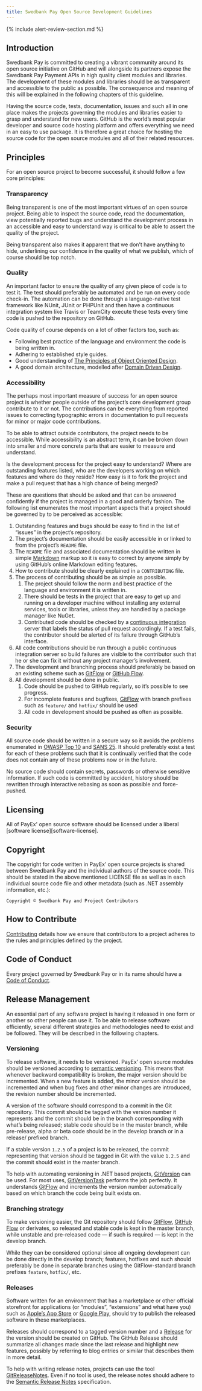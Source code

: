 ```yaml
---
title: Swedbank Pay Open Source Development Guidelines
---
```


{% include alert-review-section.md %}

## Introduction

Swedbank Pay is committed to creating a vibrant community around its open
source initiative on GitHub and will alongside its partners expose the Swedbank
Pay Payment APIs in high quality client modules and libraries. The development
of these modules and libraries should be as transparent and accessible to the
public as possible. The consequence and meaning of this will be explained in
the following chapters of this guideline.

Having the source code, tests, documentation, issues and such all in one place
makes the projects governing the modules and libraries easier to grasp and
understand for new users. GitHub is the world’s most popular developer and
source code hosting platform and offers everything we need in an easy to use
package. It is therefore a great choice for hosting the source code for the
open source modules and all of their related resources.

## Principles

For an open source project to become successful, it should follow a few core
principles:

### Transparency

Being transparent is one of the most important virtues of an open source
project. Being able to inspect the source code, read the documentation, view
potentially reported bugs and understand the development process in an
accessible and easy to understand way is critical to be able to assert the
quality of the project.

Being transparent also makes it apparent that we don’t have anything to hide,
underlining our confidence in the quality of what we publish, which of course
should be top notch.

### Quality

An important factor to ensure the quality of any given piece of code is to
test it. The test should preferably be automated and be run on every code
check-in. The automation can be done through a language-native test framework
like NUnit, JUnit or PHPUnit and then have a continuous integration system like
Travis or TeamCity execute these tests every time code is pushed to the
repository on GitHub.

Code quality of course depends on a lot of other factors too, such as:

- Following best practice of the language and environment the code is being
  written in.
- Adhering to established style guides.
- Good understanding of
  [The Principles of Object Oriented Design][principles-of-object-oriented-design].
- A good domain architecture, modelled after
  [Domain Driven Design][domain-driven-design].

### Accessibility

The perhaps most important measure of success for an open source project is
whether people outside of the project’s core development group contribute to
it or not. The contributions can be everything from reported issues to
correcting typographic errors in documentation to pull requests for minor or
major code contributions.

To be able to attract outside contributors, the project needs to be
accessible. While accessibility is an abstract term, it can be broken
down into smaller and more concrete parts that are easier to measure and
understand.

Is the development process for the project easy to understand? Where are
outstanding features listed, who are the developers working on which features
and where do they reside? How easy is it to fork the project and make a pull
request that has a high chance of being merged?

These are questions that should be asked and that can be answered confidently
if the project is managed in a good and orderly fashion. The following list
enumerates the most important aspects that a project should be governed by to
be perceived as accessible:

1. Outstanding features and bugs should be easy to find in the list of “issues”
   in the project’s repository.
2. The project’s documentation should be easily accessible in or linked to from
   the project’s `README` file.
3. The `README` file and associated documentation should be written in simple
   [Markdown][markdown] markup so it is easy to correct by anyone simply by
   using GitHub’s online Markdown editing features.
4. How to contribute should be clearly explained in a `CONTRIBUTING` file.
5. The process of contributing should be as simple as possible.
   1. The project should follow the norm and best practice of the language and
     environment it is written in.
   2. There should be tests in the project that are easy to get up and running
     on a developer machine without installing any external services, tools or
     libraries, unless they are handled by a package manager like NuGet.
   3. Contributed code should be checked by a
     [continuous integration][continuous-integration] server that labels the
     status of pull request accordingly. If a test fails, the contributor
     should be alerted of its failure through GitHub’s interface.
6. All code contributions should be run through a public continuous integration
   server so build failures are visible to the contributor such that he or she
   can fix it without any project manager’s involvement.
7. The development and branching process should preferably be based on an
   existing scheme such as [GitFlow][gitflow] or [GitHub Flow][github-flow].
8. All development should be done in public.
   1. Code should be pushed to GitHub regularly, so it’s possible to see
     progress.
   2. For incomplete features and bugfixes, [GitFlow][gitflow] with branch
     prefixes such as `feature/` and `hotfix/` should be used
   3. All code in development should be pushed as often as possible.

### Security

All source code should be written in a secure way so it avoids the problems
enumerated in [OWASP Top 10][owasp-top-10] and [SANS 25][sans-25]. It should
preferably exist a test for each of these problems such that it is continually
verified that the code does not contain any of these problems now or in the
future.

No source code should contain secrets, passwords or otherwise sensitive
information. If such code is committed by accident, history should be
rewritten through interactive rebasing as soon as possible and force-pushed.

## Licensing

All of PayEx' open source software should be licensed under a liberal
[software license][software-license].

## Copyright

The copyright for code written in PayEx’ open source projects is shared
between Swedbank Pay and the individual authors of the source code. This
should be stated in the above mentioned LICENSE file as well as in each
individual source code file and other metadata
(such as .NET assembly information, etc.):

`Copyright © Swedbank Pay and Project Contributors`

## How to Contribute

[Contributing][contributing] details how we ensure that contributors to a
project adheres to the rules and principles defined by the project.

## Code of Conduct

Every project governed by Swedbank Pay or in its name should have a
[Code of Conduct][code-of-conduct].

## Release Management

An essential part of any software project is having it released in one form or
another so other people can use it. To be able to release software efficiently,
several different strategies and methodologies need to exist and be followed.
They will be described in the following chapters.

### Versioning

To release software, it needs to be versioned. PayEx’ open source modules
should be versioned according to [semantic versioning][semantic-versioning].
This means that whenever backward compatibility is broken, the major version
should be incremented. When a new feature is added, the minor version should
be incremented and when bug fixes and other minor changes are introduced,
the revision number should be incremented.

A version of the software should correspond to a commit in the Git repository.
This commit should be tagged with the version number it represents and the
commit should be in the branch corresponding with what’s being released;
stable code should be in the master branch, while pre-release, alpha or beta
code should be in the develop branch or in a release/ prefixed branch.

If a stable version `1.2.5` of a project is to be released, the commit
representing that version should be tagged in Git with the value `1.2.5`
and the commit should exist in the master branch.

To help with automating versioning in .NET based projects,
[GitVersion][git-version] can be used. For most uses,
[GitVersionTask][gitversion-task] performs the job perfectly.
It understands [GitFlow][gitflow] and increments the version number
automatically based on which branch the code being built exists on.

### Branching strategy

To make versioning easier, the Git repository should follow [GitFlow][gitflow],
[GitHub Flow][github-flow] or derivates, so released and stable code is kept in
 the master branch, while unstable and pre-released code
  — if such is required — is kept in the develop branch.

While they can be considered optional since all ongoing development can be
done directly in the develop branch; features, hotfixes and such should
preferably be done in separate branches using the GitFlow-standard branch
prefixes `feature`, `hotfix/`, etc.

### Releases

Software written for an environment that has a marketplace or other
official storefront for applications
(or “modules”, “extensions” and what have you) such as
[Apple’s App Store][apple-app-store] or [Google Play][google-play],
should try to publish the released software in these marketplaces.

Releases should correspond to a tagged version number and a [Release][release]
for the version should be created on GitHub. The GitHub Release should
summarize all changes made since the last release and highlight new features,
possibly by referring to blog entries or similar that describes them in more
detail.

To help with writing release notes, projects can use the tool
[GitReleaseNotes][git-release-notes]. Even if no tool is used, the release
notes should adhere to the [Semantic Release Notes][semantic-release-notes]
specification.

[principles-of-object-oriented-design]: http://butunclebob.com/ArticleS.UncleBob.PrinciplesOfOod
[domain-driven-design]: http://martinfowler.com/tags/domain%20driven%20design.html
[markdown]: https://help.github.com/articles/github-flavored-markdown/
[continuous-integration]: https://en.wikipedia.org/wiki/Continuous_integration
[gitflow]: https://www.atlassian.com/git/tutorials/comparing-workflows/gitflow-workflow/
[github-flow]: https://guides.github.com/introduction/flow/
[owasp-top-10]: https://www.owasp.org/index.php/Top_10_2013-Top_10
[sans-25]: https://www.sans.org/top25-software-errors/
[software-licence]: /resources/development-guidelines/license
[contributing]: /resources/development-guidelines/contributing
[code-of-conduct]: /resources/development-guidelines/code-of-conduct
[semantic-versioning]: http://semver.org/
[git-version]: https://github.com/GitTools/GitVersion
[gitversion-task]: https://www.nuget.org/packages/GitVersionTask
[apple-app-store]: http://www.appstore.com/
[google-play]: https://play.google.com/store
[release]: https://help.github.com/articles/creating-releases/
[git-release-notes]: https://github.com/GitTools/GitReleaseNotes
[semantic-release-notes]: http://www.semanticreleasenotes.org/
